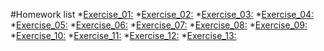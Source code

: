 #Homework list
*[Exercise_01:]()
*[Exercise_02:]()
*[Exercise_03:]()
*[Exercise_04:]()
*[Exercise_05:]()
*[Exercise_06:]()
*[Exercise_07:]()
*[Exercise_08:]()
*[Exercise_09:]()
*[Exercise_10:]()
*[Exercise_11:]()
*[Exercise_12:]()
*[Exercise_13:]()
